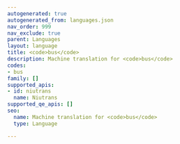 ```yaml
---
autogenerated: true
autogenerated_from: languages.json
nav_order: 999
nav_exclude: true
parent: Languages
layout: language
title: <code>bus</code>
description: Machine translation for <code>bus</code>
codes:
- bus
family: []
supported_apis:
- id: niutrans
  name: Niutrans
supported_qe_apis: []
seo:
  name: Machine translation for <code>bus</code>
  type: Language

---
```



